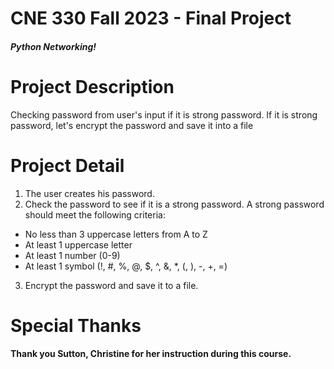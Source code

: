 # CNE 330 Fall 2023 - Final Project

##### Python Networking!

# Project Description
Checking password from user's input if it is strong password.
If it is strong password, let's encrypt the password and save it into a file

# Project Detail 

1. The user creates his password.
1. Check the password to see if it is a strong password.
A strong password should meet the following criteria:
* No less than 3 uppercase letters from A to Z
* At least 1 uppercase letter
* At least 1 number (0-9)
* At least 1 symbol (!, #, %, @, $, ^, &, *, (, ), -, +, =)
3. Encrypt the password and save it to a file.


# Special Thanks

#### Thank you Sutton, Christine for her instruction during this course.

